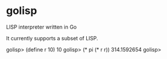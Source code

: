 # golisp
LISP interpreter written in Go

It currently supports a subset of LISP. 

golisp> (define r 10)
10
golisp> (* pi (* r r))
314.1592654
golisp> 

